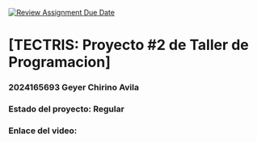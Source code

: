 [![Review Assignment Due Date](https://classroom.github.com/assets/deadline-readme-button-22041afd0340ce965d47ae6ef1cefeee28c7c493a6346c4f15d667ab976d596c.svg)](https://classroom.github.com/a/Et4r0lVo)
# [TECTRIS: Proyecto #2 de Taller de Programacion]
### 2024165693 Geyer Chirino Avila

### Estado del proyecto: Regular
### Enlace del video: 
